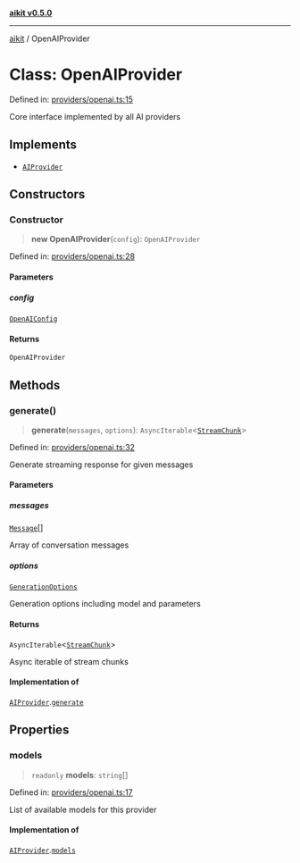 [**aikit v0.5.0**](../README.md)

---

[aikit](../README.md) / OpenAIProvider

# Class: OpenAIProvider

Defined in: [providers/openai.ts:15](https://github.com/chinmaymk/aikit/blob/main/src/providers/openai.ts#L15)

Core interface implemented by all AI providers

## Implements

- [`AIProvider`](../interfaces/AIProvider.md)

## Constructors

### Constructor

> **new OpenAIProvider**(`config`): `OpenAIProvider`

Defined in: [providers/openai.ts:28](https://github.com/chinmaymk/aikit/blob/main/src/providers/openai.ts#L28)

#### Parameters

##### config

[`OpenAIConfig`](../interfaces/OpenAIConfig.md)

#### Returns

`OpenAIProvider`

## Methods

### generate()

> **generate**(`messages`, `options`): `AsyncIterable`\<[`StreamChunk`](../interfaces/StreamChunk.md)\>

Defined in: [providers/openai.ts:32](https://github.com/chinmaymk/aikit/blob/main/src/providers/openai.ts#L32)

Generate streaming response for given messages

#### Parameters

##### messages

[`Message`](../interfaces/Message.md)[]

Array of conversation messages

##### options

[`GenerationOptions`](../interfaces/GenerationOptions.md)

Generation options including model and parameters

#### Returns

`AsyncIterable`\<[`StreamChunk`](../interfaces/StreamChunk.md)\>

Async iterable of stream chunks

#### Implementation of

[`AIProvider`](../interfaces/AIProvider.md).[`generate`](../interfaces/AIProvider.md#generate)

## Properties

### models

> `readonly` **models**: `string`[]

Defined in: [providers/openai.ts:17](https://github.com/chinmaymk/aikit/blob/main/src/providers/openai.ts#L17)

List of available models for this provider

#### Implementation of

[`AIProvider`](../interfaces/AIProvider.md).[`models`](../interfaces/AIProvider.md#models)
